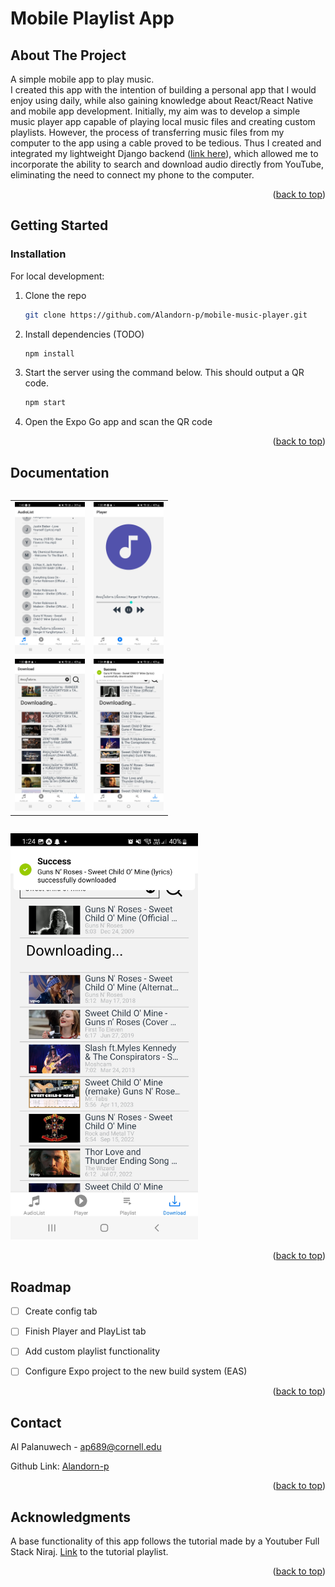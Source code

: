<!-- Improved compatibility of back to top link: See: https://github.com/othneildrew/Best-README-Template/pull/73 -->
<a name="readme-top"></a>
<!--
*** Thanks for checking out the Best-README-Template. If you have a suggestion
*** that would make this better, please fork the repo and create a pull request
*** or simply open an issue with the tag "enhancement".
*** Don't forget to give the project a star!
*** Thanks again! Now go create something AMAZING! :D
-->



<!-- PROJECT SHIELDS -->
<!--
*** I'm using markdown "reference style" links for readability.
*** Reference links are enclosed in brackets [ ] instead of parentheses ( ).
*** See the bottom of this document for the declaration of the reference variables
*** for contributors-url, forks-url, etc. This is an optional, concise syntax you may use.
*** https://www.markdownguide.org/basic-syntax/#reference-style-links

[![Contributors][contributors-shield]][contributors-url]
[![Forks][forks-shield]][forks-url]
[![Stargazers][stars-shield]][stars-url]
[![Issues][issues-shield]][issues-url]
[![MIT License][license-shield]][license-url]
[![LinkedIn][linkedin-shield]][linkedin-url]
-->


<!-- PROJECT LOGO 
<br />
<div align="center">
  <a href="https://github.com/github_username/repo_name">
    <img src="images/logo.png" alt="Logo" width="80" height="80">
  </a>
-->
<h1>Mobile Playlist App</h1>

<!--   <p align="center">
    project_description
    <br />
    <a href="https://github.com/github_username/repo_name"><strong>Explore the docs »</strong></a>
    <br />
    <br />
    <a href="https://github.com/github_username/repo_name">View Demo</a>
    ·
    <a href="https://github.com/github_username/repo_name/issues">Report Bug</a>
    ·
    <a href="https://github.com/github_username/repo_name/issues">Request Feature</a>
  </p> -->
</div>



<!-- TABLE OF CONTENTS -->

<!-- <details>
  <summary>Table of Contents</summary>
  <ol>
    <li>
      <a href="#about-the-project">About The Project</a>
      <ul>
        <li><a href="#built-with">Built With</a></li>
      </ul>
    </li>
    <li>
      <a href="#getting-started">Getting Started</a>
      <ul>
        <li><a href="#prerequisites">Prerequisites</a></li>
        <li><a href="#installation">Installation</a></li>
      </ul>
    </li>
    <li><a href="#usage">Usage</a></li>
    <li><a href="#roadmap">Roadmap</a></li>
    <li><a href="#contributing">Contributing</a></li>
    <li><a href="#license">License</a></li>
    <li><a href="#contact">Contact</a></li>
    <li><a href="#acknowledgments">Acknowledgments</a></li>
  </ol>
</details> -->



<!-- ABOUT THE PROJECT -->
## About The Project

<!-- [![Product Name Screen Shot][product-screenshot]](https://example.com) -->

A simple mobile app to play music.
<br>
I created this app with the intention of building a personal app that I would enjoy using daily, 
while also gaining knowledge about React/React Native and mobile app development. Initially, my aim was to develop a 
simple music player app capable of playing local music files and creating custom playlists. However, the
process of transferring music files from my computer to the app using a cable proved to be tedious. 
Thus I created and integrated my lightweight Django backend ([link here](https://github.com/Alandorn-p/music_backend.git)), which allowed me to incorporate the ability to search and download audio directly from YouTube, eliminating the need to connect my phone to the computer.


<p align="right">(<a href="#readme-top">back to top</a>)</p>




<!-- GETTING STARTED -->
## Getting Started

### Installation
For local development:
1. Clone the repo
   ```sh
   git clone https://github.com/Alandorn-p/mobile-music-player.git
   ```
2. Install dependencies (TODO)
   ```sh
   npm install
   ```
3. Start the server using the command below. This should output a QR code.
   ```sh
   npm start
   ```
3. Open the Expo Go app and scan the QR code
   


<p align="right">(<a href="#readme-top">back to top</a>)</p>



<!-- USAGE EXAMPLES -->
## Documentation

<!-- ![My Image](images/audiolist.jpg)

![My Image](images/player.jpg)

![My Image](images/download.jpg)

![My Image](images/download_finish.jpg)
 -->
<!-- 
<table>
  <tr>
    <td> <img src="images/audiolist.jpg"  ></td>
    <td><img src="images/player.jpg" align="right" ></td>
  </tr>
  <tr>
    <td> <img src="images/download.jpg"  ></td>
    <td><img src="images/download_finish.jpg" ></td>
  </tr>
</table> -->


<div style="width: 50%; display: flex; justify-content: center;">
<table cellspacing="0" cellpadding="0" border="0" >
    <tr>
        <td style="text-align: center;">
            <img src="images/audiolist.jpg" alt="" />
        </td>
        <td style="text-align: center;">
            <img src="images/player.jpg" alt="" />
        </td>
    </tr>
    <tr>
        <td style="text-align: center;">
            <img src="images/download.jpg" alt="" />
        </td>
        <td style="text-align: center;">
            <img src="images/download_finish.jpg" alt="" />
        </td>
    </tr>
</table>
</div>

<img
  src="images/download_finish.jpg"
  alt="Alt text"
  title="Optional title"
  style="display: inline-block; margin: 0 auto; max-width: 300px">




<p align="right">(<a href="#readme-top">back to top</a>)</p>



<!-- ROADMAP -->
## Roadmap

- [ ] Create config tab
- [ ] Finish Player and PlayList tab
- [ ] Add custom playlist functionality
- [ ] Configure Expo project to the new build system (EAS)



<p align="right">(<a href="#readme-top">back to top</a>)</p>


<!-- CONTACT -->
## Contact

Al Palanuwech -  ap689@cornell.edu

Github Link: [Alandorn-p](https://github.com/Alandorn-p)

<p align="right">(<a href="#readme-top">back to top</a>)</p>



<!-- ACKNOWLEDGMENTS -->
## Acknowledgments
A base functionality of this app follows the tutorial made by a Youtuber Full Stack Niraj. [Link](https://www.youtube.com/watch?v=zVUWdppGom8&list=PLaAoUJDWH9Wqatfwa4SEfyFevrl8QefcN&index=1&ab_channel=FullStackNiraj) to the tutorial playlist.

<p align="right">(<a href="#readme-top">back to top</a>)</p>





<!-- MARKDOWN LINKS & IMAGES -->
<!-- https://www.markdownguide.org/basic-syntax/#reference-style-links -->
[contributors-shield]: https://img.shields.io/github/contributors/github_username/repo_name.svg?style=for-the-badge
[contributors-url]: https://github.com/github_username/repo_name/graphs/contributors
[forks-shield]: https://img.shields.io/github/forks/github_username/repo_name.svg?style=for-the-badge
[forks-url]: https://github.com/github_username/repo_name/network/members
[stars-shield]: https://img.shields.io/github/stars/github_username/repo_name.svg?style=for-the-badge
[stars-url]: https://github.com/github_username/repo_name/stargazers
[issues-shield]: https://img.shields.io/github/issues/github_username/repo_name.svg?style=for-the-badge
[issues-url]: https://github.com/github_username/repo_name/issues
[license-shield]: https://img.shields.io/github/license/github_username/repo_name.svg?style=for-the-badge
[license-url]: https://github.com/github_username/repo_name/blob/master/LICENSE.txt
[linkedin-shield]: https://img.shields.io/badge/-LinkedIn-black.svg?style=for-the-badge&logo=linkedin&colorB=555
[linkedin-url]: https://linkedin.com/in/linkedin_username
[product-screenshot]: images/screenshot.png
[Next.js]: https://img.shields.io/badge/next.js-000000?style=for-the-badge&logo=nextdotjs&logoColor=white
[Next-url]: https://nextjs.org/
[React.js]: https://img.shields.io/badge/React-20232A?style=for-the-badge&logo=react&logoColor=61DAFB
[React-url]: https://reactjs.org/
[Vue.js]: https://img.shields.io/badge/Vue.js-35495E?style=for-the-badge&logo=vuedotjs&logoColor=4FC08D
[Vue-url]: https://vuejs.org/
[Angular.io]: https://img.shields.io/badge/Angular-DD0031?style=for-the-badge&logo=angular&logoColor=white
[Angular-url]: https://angular.io/
[Svelte.dev]: https://img.shields.io/badge/Svelte-4A4A55?style=for-the-badge&logo=svelte&logoColor=FF3E00
[Svelte-url]: https://svelte.dev/
[Laravel.com]: https://img.shields.io/badge/Laravel-FF2D20?style=for-the-badge&logo=laravel&logoColor=white
[Laravel-url]: https://laravel.com
[Bootstrap.com]: https://img.shields.io/badge/Bootstrap-563D7C?style=for-the-badge&logo=bootstrap&logoColor=white
[Bootstrap-url]: https://getbootstrap.com
[JQuery.com]: https://img.shields.io/badge/jQuery-0769AD?style=for-the-badge&logo=jquery&logoColor=white
[JQuery-url]: https://jquery.com 
